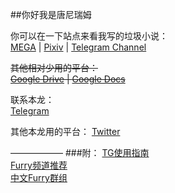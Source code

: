 ##你好我是唐尼瑞姆



你可以在一下站点来看我写的垃圾小说：  
[MEGA](https://mega.nz/#F!bJRx1KLT!_XN_92cmsPGypMMrcWYz1A) | 
[Pixiv](https://www.pixiv.net/member.php?id=16721009) | 
[Telegram Channel](https://t.me/s/TNTwwxs)

~~其他相对少用的平台：  
[Google Drive](https://drive.google.com/folderview?id=1IzjxlC_7yyj47kygMXeFpRSjgaKfruVx) | 
[Google Docs](https://docs.google.com/document/d/1AfxgeUNo_B8ZujuMcrDUePDomQDXRpdQxFWPWD8E1Og)~~

联系本龙：  
[Telegram](https://t.me/TNT_wwxs)

其他本龙用的平台：
[Twitter](https://twitter.com/TNT_wwxs)

——————
###附：
[TG使用指南](https://telegra.ph/TNTwwxs-01-08-06)  
[Furry频道推荐](https://telegra.ph/TNTwwxs-02-08-06)  
[中文Furry群组](https://telegra.ph/TNTwwxs-08-08-06)  
[]()
[]()
[]()

